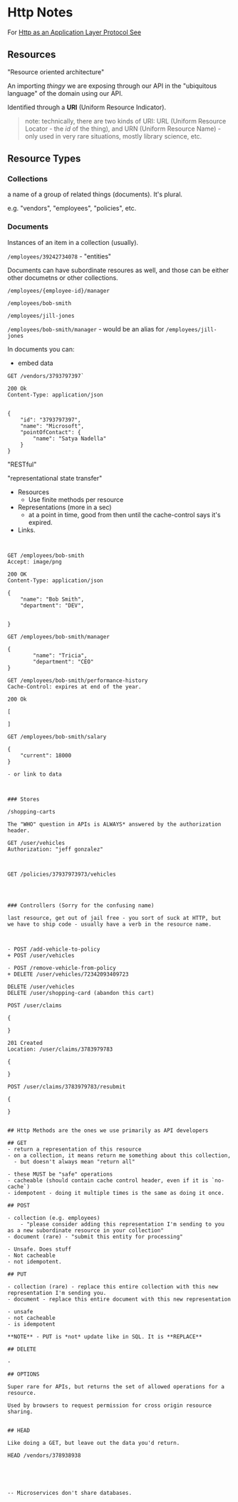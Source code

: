 # Http Notes

For [Http as an Application Layer Protocol See](https://services.hypertheory.com/explainers/http-protocol/)

## Resources

"Resource oriented architecture"

An importing *thingy* we are exposing through our API in the "ubiquitous language" of the domain using our API.

Identified through a **URI** (Uniform Resource Indicator).

> note: technically, there are two kinds of URI: URL (Uniform Resource Locator - the *id* of the thing), and URN (Uniform Resource Name) - only used in very rare situations, mostly library science, etc.


## Resource Types

### Collections

a name of a group of related things (documents). It's plural.

e.g. "vendors", "employees", "policies", etc.

### Documents

Instances of an item in a collection (usually).

`/employees/39242734078` - "entities"

Documents can have subordinate resoures as well, and those can be either other 
documetns or other collections.


`/employees/{employee-id}/manager`

`/employees/bob-smith`

`/employees/jill-jones`

`/employees/bob-smith/manager` - would be an alias for `/employees/jill-jones`

In documents you can:

- embed data

```http
GET /vendors/3793797397`

200 Ok
Content-Type: application/json


{
    "id": "3793797397",
    "name": "Microsoft",
    "pointOfContact": {
        "name": "Satya Nadella"
    }
}

```

"RESTful"

"representational state transfer"

- Resources
    - Use finite methods per resource
- Representations (more in a sec)
    - at a point in time, good from then until the cache-control says it's expired.
- Links.


```http


GET /employees/bob-smith
Accept: image/png

200 OK
Content-Type: application/json

{
    "name": "Bob Smith",
    "department": "DEV",
   
   
}

GET /employees/bob-smith/manager

{
        "name": "Tricia",
        "department": "CEO"
}

GET /employees/bob-smith/performance-history
Cache-Control: expires at end of the year.

200 Ok

[

]

GET /employees/bob-smith/salary

{
    "current": 18000
}

- or link to data



### Stores

/shopping-carts

The "WHO" question in APIs is ALWAYS* answered by the authorization header.

GET /user/vehicles
Authorization: "jeff gonzalez"



GET /policies/37937973973/vehicles




### Controllers (Sorry for the confusing name)

last resource, get out of jail free - you sort of suck at HTTP, but
we have to ship code - usually have a verb in the resource name.



- POST /add-vehicle-to-policy
+ POST /user/vehicles

- POST /remove-vehicle-from-policy
+ DELETE /user/vehicles/72342093409723

DELETE /user/vehicles
DELETE /user/shopping-card (abandon this cart)

POST /user/claims

{

}

201 Created
Location: /user/claims/3783979783

{

}

POST /user/claims/3783979783/resubmit

{

}


## Http Methods are the ones we use primarily as API developers

## GET
- return a representation of this resource
- on a collection, it means return me something about this collection,
  - but doesn't always mean "return all"

- these MUST be "safe" operations 
- cacheable (should contain cache control header, even if it is `no-cache`)
- idempotent - doing it multiple times is the same as doing it once.

## POST

- collection (e.g. employees)
    - "please consider adding this representation I'm sending to you as a new subordinate resource in your collection"
- document (rare) - "submit this entity for processing"

- Unsafe. Does stuff
- Not cacheable
- not idempotent.

## PUT

- collection (rare) - replace this entire collection with this new representation I'm sending you.
- document - replace this entire document with this new representation

- unsafe
- not cacheable
- is idempotent

**NOTE** - PUT is *not* update like in SQL. It is **REPLACE**

## DELETE

-

## OPTIONS

Super rare for APIs, but returns the set of allowed operations for a resource.

Used by browsers to request permission for cross origin resource sharing.


## HEAD

Like doing a GET, but leave out the data you'd return.

HEAD /vendors/378938938





-- Microservices don't share databases.
